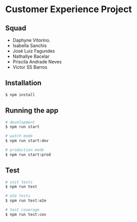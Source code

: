 # Customer Experience Project 

## Squad

- Daphyne Vitorino.
- Isabella Sanchis
- José Luiz Fagundes
- Nathallye Bacelar
- Priscila Andrade Neves
- Victor SS Barros

## Installation

```bash
$ npm install
```

## Running the app

```bash
# development
$ npm run start

# watch mode
$ npm run start:dev

# production mode
$ npm run start:prod
```

## Test

```bash
# unit tests
$ npm run test

# e2e tests
$ npm run test:e2e

# test coverage
$ npm run test:cov
```

